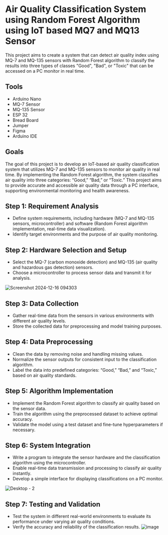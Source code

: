 # Air Quality Classification System using Random Forest Algorithm using IoT based MQ7 and MQ13 Sensor
This project aims to create a system that can detect air quality index using MQ-7 and MQ-135 sensors with Random Forest algorithm to classify the results into three types of classes "Good", "Bad", or "Toxic" that can be accessed on a PC monitor in real time.

## Tools
- Arduino Nano
- MQ-7 Sensor
- MQ-135 Sensor
- ESP 32
- Bread Board
- Jumper
- Figma
- Arduino IDE

## Goals  
The goal of this project is to develop an IoT-based air quality classification system that utilizes MQ-7 and MQ-135 sensors to monitor air quality in real time. By implementing the Random Forest algorithm, the system classifies air quality into three categories: “Good,” “Bad,” or “Toxic.” This project aims to provide accurate and accessible air quality data through a PC interface, supporting environmental monitoring and health awareness.

## Step 1:  Requirement Analysis
- Define system requirements, including hardware (MQ-7 and MQ-135 sensors, microcontroller) and software (Random Forest algorithm implementation, real-time data visualization).
- Identify target environments and the purpose of air quality monitoring.

## Step 2: Hardware Selection and Setup
- Select the MQ-7 (carbon monoxide detection) and MQ-135 (air quality and hazardous gas detection) sensors.
- Choose a microcontroller to process sensor data and transmit it for analysis.
  
![Screenshot 2024-12-16 094303](https://github.com/user-attachments/assets/70766c69-8e95-4772-9aef-9b7bb52bf769)

## Step 3: Data Collection
- Gather real-time data from the sensors in various environments with different air quality levels.
- Store the collected data for preprocessing and model training purposes.

## Step 4: Data Preprocessing
- Clean the data by removing noise and handling missing values.
- Normalize the sensor outputs for consistent input to the classification algorithm.
- Label the data into predefined categories: “Good,” “Bad,” and “Toxic,” based on air quality standards.

## Step 5: Algorithm Implementation
- Implement the Random Forest algorithm to classify air quality based on the sensor data.
- Train the algorithm using the preprocessed dataset to achieve optimal accuracy.
- Validate the model using a test dataset and fine-tune hyperparameters if necessary.

## Step 6: System Integration
- Write a program to integrate the sensor hardware and the classification algorithm using the microcontroller.
- Enable real-time data transmission and processing to classify air quality instantly.
- Develop a simple interface for displaying classifications on a PC monitor.
  
![Desktop - 2](https://github.com/user-attachments/assets/dce7077b-f4f6-4624-a0d9-11707e12cc52)

## Step 7: Testing and Validation
- Test the system in different real-world environments to evaluate its performance under varying air quality conditions.
- Verify the accuracy and reliability of the classification results.
![image](https://github.com/user-attachments/assets/96bae0ed-2be4-4884-bf16-8793d418d4d1)
